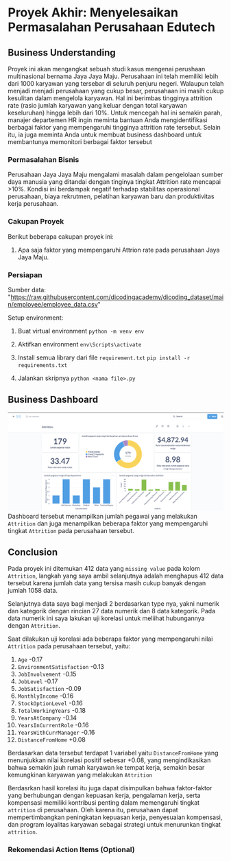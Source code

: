 # Proyek Akhir: Menyelesaikan Permasalahan Perusahaan Edutech

## Business Understanding

Proyek ini akan mengangkat sebuah studi kasus mengenai perushaan multinasional bernama Jaya Jaya Maju. Perusahaan ini telah memiliki lebih dari 1000 karyawan yang tersebar di seluruh penjuru negeri. Walaupun telah menjadi menjadi perusahaan yang cukup besar, perusahaan ini masih cukup kesulitan dalam mengelola karyawan. Hal ini berimbas tingginya attrition rate (rasio jumlah karyawan yang keluar dengan total karyawan keseluruhan) hingga lebih dari 10%.
Untuk mencegah hal ini semakin parah, manajer departemen HR ingin meminta bantuan Anda mengidentifikasi berbagai faktor yang mempengaruhi tingginya attrition rate tersebut. Selain itu, ia juga meminta Anda untuk membuat business dashboard untuk membantunya memonitori berbagai faktor tersebut

### Permasalahan Bisnis

Perusahaan Jaya Jaya Maju mengalami masalah dalam pengelolaan sumber daya manusia yang ditandai dengan tinginya tingkat Attrition rate mencapai >10%. Kondisi ini berdampak negatif terhadap stabilitas operasional perusahaan, biaya rekrutmen, pelatihan karyawan baru dan produktivitas kerja perusahaan.

### Cakupan Proyek

Berikut beberapa cakupan proyek ini:

1. Apa saja faktor yang mempengaruhi Attrion rate pada perusahaan Jaya Jaya Maju.

### Persiapan

Sumber data: "https://raw.githubusercontent.com/dicodingacademy/dicoding_dataset/main/employee/employee_data.csv"

Setup environment:

1. Buat virtual environment
   `python -m venv env`

2. Aktifkan environment
   `env\Scripts\activate`

3. Install semua library dari file `requirement.txt`
   `pip install -r requirements.txt`

4. Jalankan skripnya
   `python <nama file>.py`

## Business Dashboard

![Dashboard](image.png)
Dashboard tersebut menampilkan jumlah pegawai yang melakukan `Attrition` dan juga menampilkan beberapa faktor yang mempengaruhi tingkat `Attrition` pada perusahaan tersebut.

## Conclusion

Pada proyek ini ditemukan 412 data yang `missing value` pada kolom `Attrition`, langkah yang saya ambil selanjutnya adalah menghapus 412 data tersebut karena jumlah data yang tersisa masih cukup banyak dengan jumlah 1058 data.

Selanjutnya data saya bagi menjadi 2 berdasarkan type nya, yakni numerik dan kategorik dengan rincian 27 data numerik dan 8 data kategorik. Pada data numerik ini saya lakukan uji korelasi untuk meliihat hubungannya dengan `Attrition`.

Saat dilakukan uji korelasi ada beberapa faktor yang mempengaruhi nilai `Attrition` pada perusahaan tersebut, yaitu:

1. `Age` -0.17
2. `EnvironmentSatisfaction` -0.13
3. `JobInvolvement` -0.15
4. `JobLevel` -0.17
5. `JobSatisfaction` -0.09
6. `MonthlyIncome` -0.16
7. `StockOptionLevel` -0.16
8. `TotalWorkingYears` -0.18
9. `YearsAtCompany` -0.14
10. `YearsInCurrentRole` -0.16
11. `YearsWithCurrManager` -0.16
12. `DistanceFromHome` +0.08

Berdasarkan data tersebut terdapat 1 variabel yaitu `DistanceFromHome` yang menunjukkan nilai korelasi positif sebesar +0.08, yang mengindikasikan bahwa semakin jauh rumah karyawan ke tempat kerja, semakin besar kemungkinan karyawan yang melakukan `Attrition`

Berdasrkan hasil korelasi itu juga dapat disimpulkan bahwa faktor-faktor yang berhubungan dengan kepuasan kerja, pengalaman kerja, serta kompensasi memiliki kontribusi penting dalam memengaruhi tingkat `attrition` di perusahaan. Oleh karena itu, perusahaan dapat mempertimbangkan peningkatan kepuasan kerja, penyesuaian kompensasi, dan program loyalitas karyawan sebagai strategi untuk menurunkan tingkat `attrition`.

### Rekomendasi Action Items (Optional)
